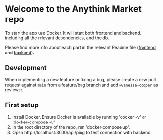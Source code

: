 # Welcome to the Anythink Market repo

To start the app use Docker. It will start both frontend and backend, including all the relevant dependencies, and the db.

Please find more info about each part in the relevant Readme file ([frontend](frontend/readme.md) and [backend](backend/README.md)).

## Development

When implementing a new feature or fixing a bug, please create a new pull request against `main` from a feature/bug branch and add `@vanessa-cooper` as reviewer.

## First setup

1. Install Docker. Ensure Docker is available by running 'docker -v' or 'docker-compose -v'
2. In the root directory of the repo, run 'docker-compose up'.
3. Open http://localhost:3000/api/ping to test connection with backend

